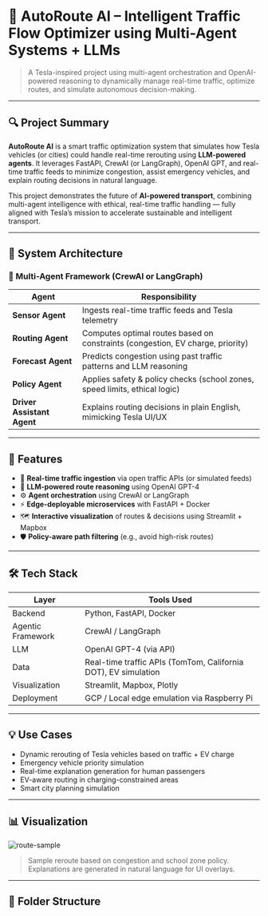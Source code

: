 
# 🚗 AutoRoute AI – Intelligent Traffic Flow Optimizer using Multi-Agent Systems + LLMs

> A Tesla-inspired project using multi-agent orchestration and OpenAI-powered reasoning to dynamically manage real-time traffic, optimize routes, and simulate autonomous decision-making.

---

## 🔍 Project Summary

**AutoRoute AI** is a smart traffic optimization system that simulates how Tesla vehicles (or cities) could handle real-time rerouting using **LLM-powered agents**. It leverages FastAPI, CrewAI (or LangGraph), OpenAI GPT, and real-time traffic feeds to minimize congestion, assist emergency vehicles, and explain routing decisions in natural language.

This project demonstrates the future of **AI-powered transport**, combining multi-agent intelligence with ethical, real-time traffic handling — fully aligned with Tesla’s mission to accelerate sustainable and intelligent transport.

---

## 🧠 System Architecture

### 🧩 Multi-Agent Framework (CrewAI or LangGraph)

| Agent | Responsibility |
|-------|----------------|
| **Sensor Agent** | Ingests real-time traffic feeds and Tesla telemetry |
| **Routing Agent** | Computes optimal routes based on constraints (congestion, EV charge, priority) |
| **Forecast Agent** | Predicts congestion using past traffic patterns and LLM reasoning |
| **Policy Agent** | Applies safety & policy checks (school zones, speed limits, ethical logic) |
| **Driver Assistant Agent** | Explains routing decisions in plain English, mimicking Tesla UI/UX |

---

## 🚀 Features

- 📡 **Real-time traffic ingestion** via open traffic APIs (or simulated feeds)
- 🧠 **LLM-powered route reasoning** using OpenAI GPT-4
- ⚙️ **Agent orchestration** using CrewAI or LangGraph
- ⚡ **Edge-deployable microservices** with FastAPI + Docker
- 🗺️ **Interactive visualization** of routes & decisions using Streamlit + Mapbox
- 🛡️ **Policy-aware path filtering** (e.g., avoid high-risk routes)

---

## 🛠️ Tech Stack

| Layer | Tools Used |
|-------|------------|
| Backend | Python, FastAPI, Docker |
| Agentic Framework | CrewAI / LangGraph |
| LLM | OpenAI GPT-4 (via API) |
| Data | Real-time traffic APIs (TomTom, California DOT), EV simulation |
| Visualization | Streamlit, Mapbox, Plotly |
| Deployment | GCP / Local edge emulation via Raspberry Pi |

---

## 💡 Use Cases

- Dynamic rerouting of Tesla vehicles based on traffic + EV charge
- Emergency vehicle priority simulation
- Real-time explanation generation for human passengers
- EV-aware routing in charging-constrained areas
- Smart city planning simulation

---

## 📊 Visualization

![route-sample](assets/route-mapbox.png)
> Sample reroute based on congestion and school zone policy. Explanations are generated in natural language for UI overlays.

---

## 📁 Folder Structure

